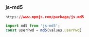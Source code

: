 ### js-md5

```css
https://www.npmjs.com/package/js-md5
```

```jsx
import md5 from 'js-md5';
const userPwd = md5(values.userPwd)
```

